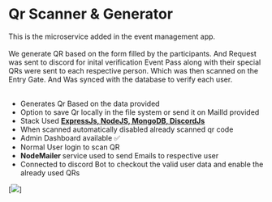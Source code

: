 <h1> Qr Scanner & Generator</h1>
This is the microservice added in the event management app.
<br> </br>
We generate QR based on the form filled by the participants. And Request was sent to discord for inital verification  
Event Pass along with their special QRs were sent to each respective person. Which was then scanned on the Entry Gate. And Was synced with the database to verify each user. 
<br> </br>
 <ul>
 <li> Generates Qr Based on the data provided </li>
 <li> Option to save Qr locally in the file system or send it on MailId provided </li>
 <li> Stack Used <u> <B>ExpressJs, NodeJS, MongoDB, DiscordJs </B> </u> </li>
 <li> When scanned automatically disabled already scanned qr code </li>
 <li> Admin Dashboard available ✅ </li>
 <li> Normal User login to scan QR </li>
 <li> <B>NodeMailer </B> service used to send Emails to respective user </li> 
 <li> Connected to discord Bot to checkout the valid user data and enable the already used QRs </li>

 </ul> 

[![](https://drive.google.com/file/d/1DYHnLX9s_Pmqq01lBjmc3sJ9OZtGNppz/view?usp=sharing)]
